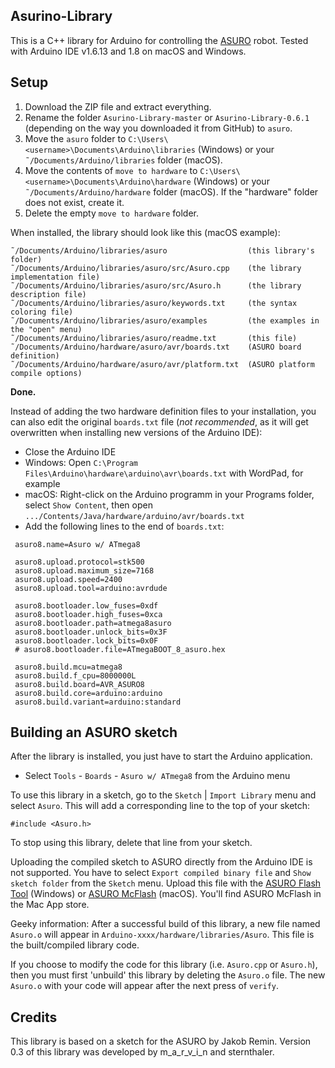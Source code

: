 ## Asurino-Library

This is a C++ library for Arduino for controlling the [ASURO](http://www.arexx.nl/arexx.php?cmd=goto&cparam=p_asuro) robot.
Tested with Arduino IDE v1.6.13 and 1.8 on macOS and Windows.

## Setup

1. Download the ZIP file and extract everything.
2. Rename the folder `Asurino-Library-master` or `Asurino-Library-0.6.1` (depending on 
the way you downloaded it from GitHub) to `asuro`.
3. Move the `asuro` folder to `C:\Users\<username>\Documents\Arduino\libraries` (Windows) 
  or your `˜/Documents/Arduino/libraries` folder (macOS).
4. Move the contents of `move to hardware` to `C:\Users\<username>\Documents\Arduino\hardware` 
  (Windows) or your `˜/Documents/Arduino/hardware` folder (macOS). If the "hardware"
  folder does not exist, create it.
5. Delete the empty `move to hardware` folder.

When installed, the library should look like this (macOS example):

```
˜/Documents/Arduino/libraries/asuro                  (this library's folder)
˜/Documents/Arduino/libraries/asuro/src/Asuro.cpp    (the library implementation file)
˜/Documents/Arduino/libraries/asuro/src/Asuro.h      (the library description file)
˜/Documents/Arduino/libraries/asuro/keywords.txt     (the syntax coloring file)
˜/Documents/Arduino/libraries/asuro/examples         (the examples in the "open" menu)
˜/Documents/Arduino/libraries/asuro/readme.txt       (this file)
˜/Documents/Arduino/hardware/asuro/avr/boards.txt    (ASURO board definition)
˜/Documents/Arduino/hardware/asuro/avr/platform.txt  (ASURO platform compile options)
```

**Done.**

Instead of adding the two hardware definition files to your installation, you can also 
edit the original `boards.txt` file (*not recommended*, as it will get overwritten when
installing new versions of the Arduino IDE):

- Close the Arduino IDE
- Windows: Open `C:\Program Files\Arduino\hardware\arduino\avr\boards.txt` with
  WordPad, for example
- macOS: Right-click on the Arduino programm in your Programs folder, select
  `Show Content`, then open `.../Contents/Java/hardware/arduino/avr/boards.txt`
- Add the following lines to the end of `boards.txt`:

```
 asuro8.name=Asuro w/ ATmega8
 
 asuro8.upload.protocol=stk500
 asuro8.upload.maximum_size=7168
 asuro8.upload.speed=2400
 asuro8.upload.tool=arduino:avrdude
 
 asuro8.bootloader.low_fuses=0xdf
 asuro8.bootloader.high_fuses=0xca
 asuro8.bootloader.path=atmega8asuro
 asuro8.bootloader.unlock_bits=0x3F
 asuro8.bootloader.lock_bits=0x0F
 # asuro8.bootloader.file=ATmegaBOOT_8_asuro.hex
 
 asuro8.build.mcu=atmega8
 asuro8.build.f_cpu=8000000L
 asuro8.build.board=AVR_ASURO8
 asuro8.build.core=arduino:arduino
 asuro8.build.variant=arduino:standard
``` 
 
## Building an ASURO sketch

After the library is installed, you just have to start the Arduino application.

- Select `Tools` - `Boards` - `Asuro w/ ATmega8` from the Arduino menu

To use this library in a sketch, go to the `Sketch` | `Import Library` menu and
select `Asuro`.  This will add a corresponding line to the top of your sketch:

`#include <Asuro.h>`

To stop using this library, delete that line from your sketch.

Uploading the compiled sketch to ASURO directly from the Arduino IDE is not
supported. You have to select `Export compiled binary file` and `Show sketch folder` 
from the `Sketch` menu. Upload this file with the [ASURO Flash Tool](http://www.arexx.com/downloads/asuro/ASURO_flash_v155.zip) (Windows)
or [ASURO McFlash](https://itunes.apple.com/app/asuro-mcflash/id982784471?mt=12) (macOS). 
You'll find ASURO McFlash in the Mac App store.

Geeky information:
After a successful build of this library, a new file named `Asuro.o` will appear
in `Arduino-xxxx/hardware/libraries/Asuro`. This file is the built/compiled library
code.

If you choose to modify the code for this library (i.e. `Asuro.cpp` or `Asuro.h`),
then you must first 'unbuild' this library by deleting the `Asuro.o` file. The
new `Asuro.o` with your code will appear after the next press of `verify`.
 
## Credits
 
This library is based on a sketch for the ASURO by Jakob Remin.
Version 0.3 of this library was developed by m_a_r_v_i_n and sternthaler.
 

